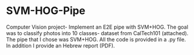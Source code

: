 # SVM-HOG-Pipe
Computer Vision project- Implement an E2E pipe with SVM+HOG.
The goal was to classify photos into 10 classes- dataset from CalTech101 (attached).
The pipe that I chose was SVM+HOG.
All the code is provided in a .py file. In addition I provide an Hebrew report (PDF).
